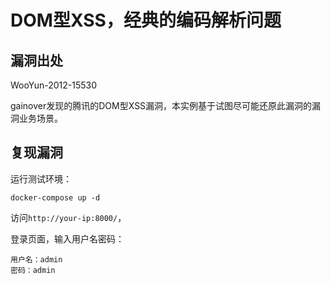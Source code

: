 # DOM型XSS，经典的编码解析问题

## 漏洞出处

WooYun-2012-15530

gainover发现的腾讯的DOM型XSS漏洞，本实例基于试图尽可能还原此漏洞的漏洞业务场景。


## 复现漏洞

运行测试环境：

```
docker-compose up -d
```

访问`http://your-ip:8000/`，

登录页面，输入用户名密码：

```
用户名：admin
密码：admin
```




